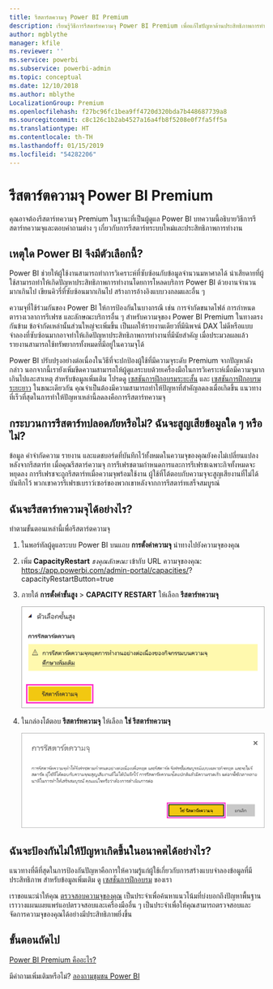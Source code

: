 ```yaml
---
title: รีสตาร์ตความจุ Power BI Premium
description: เรียนรู้วิธีการรีสตาร์ทความจุ Power BI Premium เพื่อแก้ไขปัญหาด้านประสิทธิภาพการทำงาน
author: mgblythe
manager: kfile
ms.reviewer: ''
ms.service: powerbi
ms.subservice: powerbi-admin
ms.topic: conceptual
ms.date: 12/10/2018
ms.author: mblythe
LocalizationGroup: Premium
ms.openlocfilehash: f27bc96fc1bea9ff4720d320bda7b448687739a8
ms.sourcegitcommit: c8c126c1b2ab4527a16a4fb8f5208e0f7fa5ff5a
ms.translationtype: HT
ms.contentlocale: th-TH
ms.lasthandoff: 01/15/2019
ms.locfileid: "54282206"
---
```

# <a name="restart-a-power-bi-premium-capacity"></a>รีสตาร์ตความจุ Power BI Premium

คุณอาจต้องรีสตาร์ทความจุ Premium ในฐานะที่เป็นผู้ดูแล Power BI บทความนี้อธิบายวิธีการรีสตาร์ทความจุและตอบคำถามต่าง ๆ เกี่ยวกับการรีสตาร์ทระบบใหม่และประสิทธิภาพการทำงาน

## <a name="why-does-power-bi-provide-this-option"></a>เหตุใด Power BI จึงมีตัวเลือกนี้?

Power BI ช่วยให้ผู้ใช้งานสามารถทำการวิเคราะห์ที่ซับซ้อนกับข้อมูลจำนวนมหาศาลได้ น่าเสียดายที่ผู้ใช้สามารถทำให้เกิดปัญหาประสิทธิภาพการทำงานโดยการโหลดบริการ Power BI ด้วยงานจำนวนมากเกินไป เขียนคิวรี่ที่ซับซ้อนมากเกินไป สร้างการอ้างอิงแบบวงกลมและอื่น ๆ

ความจุที่ใช้ร่วมกันของ Power BI ให้การป้องกันในบางกรณี เช่น การจำกัดขนาดไฟล์ การกำหนดตารางเวลาการรีเฟรช และลักษณะบริการอื่น ๆ สำหรับความจุของ Power BI Premium ในทางตรงกันข้าม ข้อจำกัดเหล่านั้นส่วนใหญ่จะเพิ่มขึ้น เป็นผลให้รายงานเดียวที่มีนิพจน์ DAX ไม่ดีหรือแบบจำลองที่ซับซ้อนมากอาจทำให้เกิดปัญหาประสิทธิภาพการทำงานที่มีนัยสำคัญ เมื่อประมวลผลแล้ว รายงานสามารถใช้ทรัพยากรทั้งหมดที่มีอยู่ในความจุได้ 

Power BI ปรับปรุงอย่างต่อเนื่องในวิธีที่จะปกป้องผู้ใช้ที่มีความจุระดับ Premium จากปัญหาดังกล่าว นอกจากนี้เรายังเพิ่มขีดความสามารถให้ผู้ดูแลระบบด้วยเครื่องมือในการวิเคราะห์เมื่อมีความจุมากเกินไปและสาเหตุ สำหรับข้อมูลเพิ่มเติม โปรดดู [เซสชันการฝึกอบรมระยะสั้น](https://www.youtube.com/watch?v=UgsjMbhi_Bk&feature=youtu.be) และ [เซสชันการฝึกอบรมระยะยาว](https://www.microsoft.com/businessapplicationssummit/video/BAS2018-2174) ในขณะเดียวกัน คุณจำเป็นต้องมีความสามารถทำให้ปัญหาที่สำคัญลดลงเมื่อเกิดขึ้น แนวทางที่เร็วที่สุดในการทำให้ปัญหาเหล่านี้ลดลงคือการรีสตาร์ทความจุ

## <a name="is-the-restart-process-safe-will-i-lose-any-data"></a>กระบวนการรีสตาร์ทปลอดภัยหรือไม่? ฉันจะสูญเสียข้อมูลใด ๆ หรือไม่?

ข้อมูล คำจำกัดความ รายงาน และแดชบอร์ดที่บันทึกไว้ทั้งหมดในความจุของคุณยังคงไม่เปลี่ยนแปลงหลังจากรีสตาร์ท เมื่อคุณรีสตาร์ความจุ การรีเฟรชตามกำหนดการและการรีเฟรชเฉพาะกิจทั้งหมดจะหยุดลง การรีเฟรชจะถูกรีสตาร์ทเมื่อความจุพร้อมใช้งาน ผู้ใช้ที่โต้ตอบกับความจุจะสูญเสียงานที่ไม่ได้บันทึกไว้ พวกเขาควรรีเฟรชเบราว์เซอร์ของพวกเขาหลังจากการรีสตาร์ทเสร็จสมบูรณ์

## <a name="how-do-i-restart-a-capacity"></a>ฉันจะรีสตาร์ทความจุได้อย่างไร?

ทำตามขั้นตอนเหล่านี้เพื่อรีสตาร์ตความจุ

1. ในพอร์ทัลผู้ดูแลระบบ Power BI บนแถบ **การตั้งค่าความจุ** นำทางไปยังความจุของคุณ 

1. เพิ่ม **CapacityRestart** *ธงคุณลักษณะ* เข้ากับ URL ความจุของคุณ: https://app.powerbi.com/admin-portal/capacities/<YourCapacityId>?capacityRestartButton=true

1. ภายใต้ **การตั้งค่าขั้นสูง** > **CAPACITY RESTART** ให้เลือก **รีสตาร์ทความจุ**

    ![รีสตาร์ทความจุ](media/service-admin-premium-restart/restart-capacity.png)

1. ในกล่องโต้ตอบ **รีสตาร์ทความจุ** ให้เลือก **ใช่ รีสตาร์ทความจุ**

    ![ยืนยันการรีสตาร์ท](media/service-admin-premium-restart/confirm-restart.png)

## <a name="how-can-i-prevent-issues-from-happening-in-the-future"></a>ฉันจะป้องกันไม่ให้ปัญหาเกิดขึ้นในอนาคตได้อย่างไร?

แนวทางที่ดีที่สุดในการป้องกันปัญหาคือการให้ความรู้แก่ผู้ใช้เกี่ยวกับการสร้างแบบจำลองข้อมูลที่มีประสิทธิภาพ สำหรับข้อมูลเพิ่มเติม ดู [เซสชั่นการฝึกอบรม](https://www.microsoft.com/businessapplicationssummit/video/BAS2018-2170) ของเรา

เราขอแนะนำให้คุณ [ตรวจสอบความจุของคุณ](service-admin-premium-monitor-capacity.md) เป็นประจำเพื่อค้นหาแนวโน้มที่บ่งบอกถึงปัญหาพื้นฐาน เราวางแผนเผยแพร่แอปตรวจสอบและเครื่องมืออื่น ๆ เป็นประจำเพื่อให้คุณสามารถตรวจสอบและจัดการความจุของคุณได้อย่างมีประสิทธิภาพยิ่งขึ้น

## <a name="next-steps"></a>ขั้นตอนถัดไป

[Power BI Premium คืออะไร?](service-premium.md)

มีคำถามเพิ่มเติมหรือไม่? [ลองถามชุมชน Power BI](http://community.powerbi.com/)
